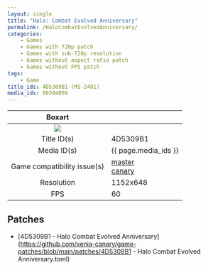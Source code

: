 ```yaml
---
layout: single
title: "Halo: Combat Evolved Anniversary"
permalink: /HaloCombatEvolvedAnniversary/
categories:
    - Games
    - Games with 720p patch
    - Games with sub-720p resolution
    - Games without aspect ratio patch
    - Games without FPS patch
tags:
    - Game
title_ids: 4D5309B1 (MS-2481)
media_ids: 00394009
---
```


| Boxart                      |                                                                            |
| :----:                      | :-                                                                         |
| ![](https://download-ssl.xbox.com/content/images/66acd000-77fe-1000-9115-d8024d5309b1/1033/boxartlg.jpg) |
| Title ID(s)                 | 4D5309B1                                                                   |
| Media ID(s)                 | {{ page.media_ids }}                                                        |
| Game compatibility issue(s) | [master](https://github.com/xenia-project/game-compatibility/issues/)<br>[canary](https://github.com/xenia-canary/game-compatibility/issues/) |
| Resolution                  | 1152x648                                                                   |
| FPS                         | 60                                                                         |

## Patches
* [4D5309B1 - Halo Combat Evolved Anniversary](https://github.com/xenia-canary/game-patches/blob/main/patches/4D5309B1 - Halo Combat Evolved Anniversary.toml)

<!--This page was generated by a script. You can remove this comment once the page is verified to be free of mistakes.-->

